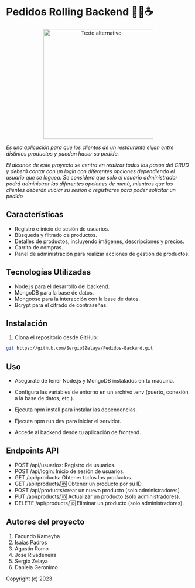 # Pedidos Rolling Backend 🍕🍔☕

<p align="center">
  <img src="https://res.cloudinary.com/dgzimgpia/image/upload/v1696038559/logo_shsofa.png" alt="Texto alternativo" width="300px">
</p>

_Es una aplicación para que los clientes de un restaurante elijan entre distintos productos y puedan hacer su pedido._

_El alcance de este proyecto se centra en realizar todos los pasos del CRUD y deberá contar con un login con diferentes opciones dependiendo el usuario que se loguea. Se considera que solo el usuario administrador podrá administrar las diferentes opciones de menú, mientras que los clientes deberán iniciar su sesión o registrarse para poder solicitar un pedido_

## Características

- Registro e inicio de sesión de usuarios.
- Búsqueda y filtrado de productos.
- Detalles de productos, incluyendo imágenes, descripciones y precios.
- Carrito de compras.
- Panel de administración para realizar acciones de gestión de productos.

## Tecnologías Utilizadas

- Node.js para el desarrollo del backend.
- MongoDB para la base de datos.
- Mongoose para la interacción con la base de datos.
- Bcrypt para el cifrado de contraseñas.

## Instalación

1. Clona el repositorio desde GitHub:

```bash
git https://github.com/SergioSZelaya/Pedidos-Backend.git
```

## Uso

- Asegúrate de tener Node.js y MongoDB instalados en tu máquina.

- Configura las variables de entorno en un archivo .env (puerto, conexión a la base de datos, etc.).

- Ejecuta npm install para instalar las dependencias.

- Ejecuta npm run dev para iniciar el servidor.

- Accede al backend desde tu aplicación de frontend.

## Endpoints API

- POST /api/usuarios: Registro de usuarios.
- POST /api/login: Inicio de sesión de usuarios.
- GET /api/products: Obtener todos los productos.
- GET /api/products/:id: Obtener un producto por su ID.
- POST /api/products/crear un nuevo producto (solo administradores).
- PUT /api/products/:id: Actualizar un producto (solo administradores).
- DELETE /api/products/:id: Eliminar un producto (solo administradores).

## Autores del proyecto

1. Facundo Kameyha
2. Isaias Padros
3. Agustin Romo
4. Jose Rivadeneira
5. Sergio Zelaya
6. Daniela Geronimo

Copyright (c) 2023
